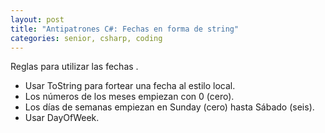 ```yaml
---
layout: post
title: "Antipatrones C#: Fechas en forma de string"
categories: senior, csharp, coding
---
```


Reglas para utilizar las fechas <!--more-->.

- Usar ToString para fortear una fecha al estilo local.
- Los números de los meses empiezan con 0 (cero).
- Los días de semanas empiezan en Sunday (cero) hasta Sábado (seis).
- Usar DayOfWeek.
